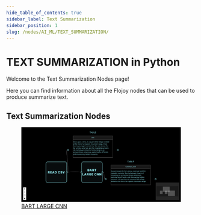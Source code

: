 ```yaml
---
hide_table_of_contents: true
sidebar_label: Text Summarization
sidebar_position: 1
slug: /nodes/AI_ML/TEXT_SUMMARIZATION/
---
```


# TEXT SUMMARIZATION in Python

Welcome to the Text Summarization Nodes page!

Here you can find information about all the Flojoy nodes that can be used to produce summarize text.

## Text Summarization Nodes

<div className="flex flex-wrap" style={{ marginLeft: "-55px" }}>

<div className="p-4">
<a href="/nodes/AI_ML/TEXT_SUMMARIZATION/BART_LARGE_CNN/">
<figure style={{ width: "200px", height: "200px", objectFit: "scale-down", marginRight: "15px" }}>
<img src="https://raw.githubusercontent.com/flojoy-ai/docs/main/docs/nodes/AI_ML/TEXT_SUMMARIZATION/BART_LARGE_CNN/examples/EX1/output.jpeg" style={{ width: "200px", height: "200px", objectFit: "scale-down", marginRight: "15px" }} />
<figcaption>BART LARGE CNN</figcaption>
</figure>
</a></div>

</div>